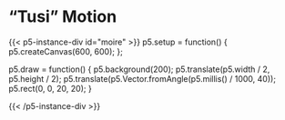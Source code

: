 # “Tusi” Motion

{{< p5-instance-div id="moire" >}}
  p5.setup = function() {
    p5.createCanvas(600, 600);
  };

  p5.draw = function() {
    p5.background(200);
    p5.translate(p5.width / 2, p5.height / 2);
    p5.translate(p5.Vector.fromAngle(p5.millis() / 1000, 40));
    p5.rect(0, 0, 20, 20);
  }
  
{{< /p5-instance-div >}}